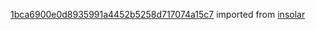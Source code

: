 [1bca6900e0d8935991a4452b5258d717074a15c7](https://github.com/insolar/insolar/commit/1bca6900e0d8935991a4452b5258d717074a15c7) imported from [insolar](https://github.com/insolar/insolar)
